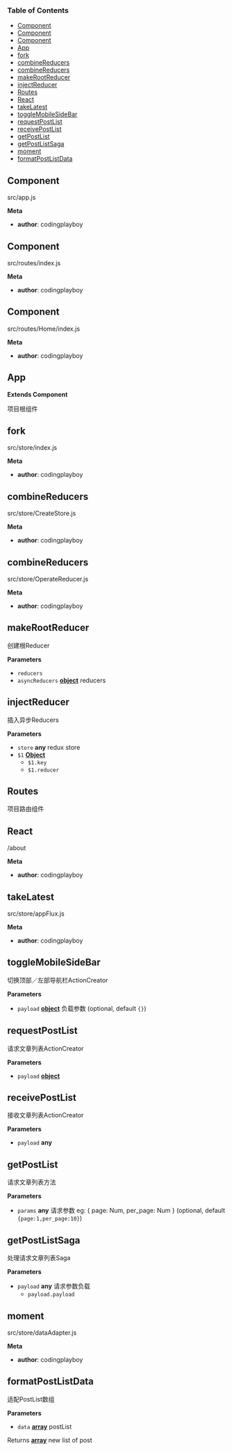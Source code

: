 <!-- Generated by documentation.js. Update this documentation by updating the source code. -->

### Table of Contents

-   [Component](#component)
-   [Component](#component-1)
-   [Component](#component-2)
-   [App](#app)
-   [fork](#fork)
-   [combineReducers](#combinereducers)
-   [combineReducers](#combinereducers-1)
-   [makeRootReducer](#makerootreducer)
-   [injectReducer](#injectreducer)
-   [Routes](#routes)
-   [React](#react)
-   [takeLatest](#takelatest)
-   [toggleMobileSideBar](#togglemobilesidebar)
-   [requestPostList](#requestpostlist)
-   [receivePostList](#receivepostlist)
-   [getPostList](#getpostlist)
-   [getPostListSaga](#getpostlistsaga)
-   [moment](#moment)
-   [formatPostListData](#formatpostlistdata)

## Component

src/app.js

**Meta**

-   **author**: codingplayboy

## Component

src/routes/index.js

**Meta**

-   **author**: codingplayboy

## Component

src/routes/Home/index.js

**Meta**

-   **author**: codingplayboy

## App

**Extends Component**

项目根组件

## fork

src/store/index.js

**Meta**

-   **author**: codingplayboy

## combineReducers

src/store/CreateStore.js

**Meta**

-   **author**: codingplayboy

## combineReducers

src/store/OperateReducer.js

**Meta**

-   **author**: codingplayboy

## makeRootReducer

创建根Reducer

**Parameters**

-   `reducers`  
-   `asyncReducers` **[object](https://developer.mozilla.org/docs/Web/JavaScript/Reference/Global_Objects/Object)** reducers

## injectReducer

插入异步Reducers

**Parameters**

-   `store` **any** redux store
-   `$1` **[Object](https://developer.mozilla.org/docs/Web/JavaScript/Reference/Global_Objects/Object)** 
    -   `$1.key`  
    -   `$1.reducer`  

## Routes

项目路由组件

## React

/about

**Meta**

-   **author**: codingplayboy

## takeLatest

src/store/appFlux.js

**Meta**

-   **author**: codingplayboy

## toggleMobileSideBar

切换顶部／左部导航栏ActionCreator

**Parameters**

-   `payload` **[object](https://developer.mozilla.org/docs/Web/JavaScript/Reference/Global_Objects/Object)** 负载参数 (optional, default `{}`)

## requestPostList

请求文章列表ActionCreator

**Parameters**

-   `payload` **[object](https://developer.mozilla.org/docs/Web/JavaScript/Reference/Global_Objects/Object)** 

## receivePostList

接收文章列表ActionCreator

**Parameters**

-   `payload` **any** 

## getPostList

请求文章列表方法

**Parameters**

-   `params` **any** 请求参数
     eg: {
       page: Num,
       per_page: Num
     } (optional, default `{page:1,per_page:10}`)

## getPostListSaga

处理请求文章列表Saga

**Parameters**

-   `payload` **any** 请求参数负载
    -   `payload.payload`  

## moment

src/store/dataAdapter.js

**Meta**

-   **author**: codingplayboy

## formatPostListData

适配PostList数组

**Parameters**

-   `data` **[array](https://developer.mozilla.org/docs/Web/JavaScript/Reference/Global_Objects/Array)** postList

Returns **[array](https://developer.mozilla.org/docs/Web/JavaScript/Reference/Global_Objects/Array)** new list of post
